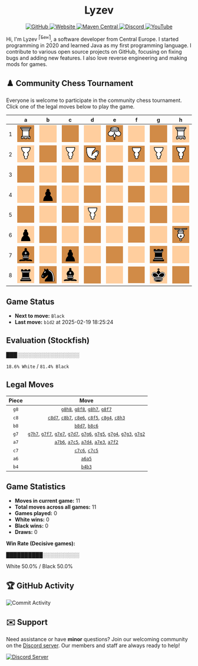 <div align="center">
    <h1>Lyzev</h1>
    <a href="https://github.com/Lyzev">
        <img src="https://wsrv.nl/?url=https://cdn.jsdelivr.net/npm/@intergrav/devins-badges@3.2.0/assets/cozy-minimal/available/github_vector.svg&w=64&h=64" alt="GitHub">
    </a>
    <a href="https://lyzev.dev">
        <img src="https://wsrv.nl/?url=https://cdn.jsdelivr.net/npm/@intergrav/devins-badges@3.2.0/assets/cozy-minimal/documentation/website_vector.svg&w=64&h=64" alt="Website">
    </a>
    <a href="https://central.sonatype.com/namespace/dev.lyzev.api">
        <img src="https://wsrv.nl/?url=https://cdn.jsdelivr.net/npm/@intergrav/devins-badges@3.2.0/assets/cozy-minimal/available/maven-central_vector.svg&w=64&h=64" alt="Maven Central">
    </a>
    <a href="https://lyzev.dev/discord">
        <img src="https://wsrv.nl/?url=https://cdn.jsdelivr.net/npm/@intergrav/devins-badges@3/assets/cozy-minimal/social/discord-plural_vector.svg&w=64&h=64" alt="Discord">
    </a>
    <a href="https://www.youtube.com/@lyzev">
        <img src="https://wsrv.nl/?url=https://cdn.jsdelivr.net/npm/@intergrav/devins-badges@3.2.0/assets/cozy-minimal/social/youtube-singular_vector.svg&w=64&h=64" alt="YouTube">
    </a>
</div>

[//]: # (23, 08 Mon 2021, 20:00:00)

Hi, I'm Lyzev <sup>⎡Бен⎤</sup>, a software developer from Central Europe. I started programming in 2020 and learned Java as my first programming language. I contribute to various open source projects on GitHub, focusing on fixing bugs and adding new features. I also love reverse engineering and making mods for games.

## :chess_pawn: Community Chess Tournament

Everyone is welcome to participate in the community chess tournament.
Click one of the legal moves below to play the game.

|   | a | b | c | d | e | f | g | h |
|---|---|---|---|---|---|---|---|---|
| 1 | ![R](chess/assets/img/dark/white/down/tower.svg) | ![Square](chess/assets/img/light/square.svg) | ![Square](chess/assets/img/dark/square.svg) | ![Square](chess/assets/img/light/square.svg) | ![K](chess/assets/img/dark/white/down/king.svg) | ![Square](chess/assets/img/light/square.svg) | ![Square](chess/assets/img/dark/square.svg) | ![R](chess/assets/img/light/white/down/tower.svg) |
| 2 | ![P](chess/assets/img/light/white/down/pawn.svg) | ![Square](chess/assets/img/dark/square.svg) | ![P](chess/assets/img/light/white/down/pawn.svg) | ![N](chess/assets/img/dark/white/down/horse.svg) | ![Square](chess/assets/img/light/square.svg) | [![P](chess/assets/img/dark/white/down/pawn.svg)](https://github.com/Lyzev/Lyzev/issues/new?title=chess%7Ca7f2&body=Click+%27Create%27+to+submit+this+move.) | [![P](chess/assets/img/light/white/down/pawn.svg)](https://github.com/Lyzev/Lyzev/issues/new?title=chess%7Cg7g2&body=Click+%27Create%27+to+submit+this+move.) | ![P](chess/assets/img/dark/white/down/pawn.svg) |
| 3 | ![Square](chess/assets/img/dark/square.svg) | [![Square](chess/assets/img/light/square.svg)](https://github.com/Lyzev/Lyzev/issues/new?title=chess%7Cb4b3&body=Click+%27Create%27+to+submit+this+move.) | ![Square](chess/assets/img/dark/square.svg) | ![Square](chess/assets/img/light/square.svg) | [![Square](chess/assets/img/dark/square.svg)](https://github.com/Lyzev/Lyzev/issues/new?title=chess%7Ca7e3&body=Click+%27Create%27+to+submit+this+move.) | ![Square](chess/assets/img/light/square.svg) | [![Square](chess/assets/img/dark/square.svg)](https://github.com/Lyzev/Lyzev/issues/new?title=chess%7Cg7g3&body=Click+%27Create%27+to+submit+this+move.) | [![Square](chess/assets/img/light/square.svg)](https://github.com/Lyzev/Lyzev/issues/new?title=chess%7Cc8h3&body=Click+%27Create%27+to+submit+this+move.) |
| 4 | ![Square](chess/assets/img/light/square.svg) | ![p](chess/assets/img/dark/black/up/pawn.svg) | ![Square](chess/assets/img/light/square.svg) | [![Square](chess/assets/img/dark/square.svg)](https://github.com/Lyzev/Lyzev/issues/new?title=chess%7Ca7d4&body=Click+%27Create%27+to+submit+this+move.) | ![Square](chess/assets/img/light/square.svg) | ![Square](chess/assets/img/dark/square.svg) | ![Square](chess/assets/img/light/square.svg) | ![Square](chess/assets/img/dark/square.svg) |
| 5 | [![Square](chess/assets/img/dark/square.svg)](https://github.com/Lyzev/Lyzev/issues/new?title=chess%7Ca6a5&body=Click+%27Create%27+to+submit+this+move.) | ![Square](chess/assets/img/light/square.svg) | ![Square](chess/assets/img/dark/square.svg) | ![P](chess/assets/img/light/white/down/pawn.svg) | ![Square](chess/assets/img/dark/square.svg) | [![Square](chess/assets/img/light/square.svg)](https://github.com/Lyzev/Lyzev/issues/new?title=chess%7Cc8f5&body=Click+%27Create%27+to+submit+this+move.) | [![Square](chess/assets/img/dark/square.svg)](https://github.com/Lyzev/Lyzev/issues/new?title=chess%7Cg7g5&body=Click+%27Create%27+to+submit+this+move.) | ![Square](chess/assets/img/light/square.svg) |
| 6 | ![p](chess/assets/img/light/black/up/pawn.svg) | [![Square](chess/assets/img/dark/square.svg)](https://github.com/Lyzev/Lyzev/issues/new?title=chess%7Ca7b6&body=Click+%27Create%27+to+submit+this+move.) | ![Square](chess/assets/img/light/square.svg) | ![Square](chess/assets/img/dark/square.svg) | [![Square](chess/assets/img/light/square.svg)](https://github.com/Lyzev/Lyzev/issues/new?title=chess%7Cc8e6&body=Click+%27Create%27+to+submit+this+move.) | ![Square](chess/assets/img/dark/square.svg) | [![Square](chess/assets/img/light/square.svg)](https://github.com/Lyzev/Lyzev/issues/new?title=chess%7Cg7g6&body=Click+%27Create%27+to+submit+this+move.) | ![B](chess/assets/img/dark/white/down/bishop.svg) |
| 7 | ![b](chess/assets/img/dark/black/up/bishop.svg) | [![Square](chess/assets/img/light/square.svg)](https://github.com/Lyzev/Lyzev/issues/new?title=chess%7Cc8b7&body=Click+%27Create%27+to+submit+this+move.) | ![p](chess/assets/img/dark/black/up/pawn.svg) | ![Square](chess/assets/img/light/square.svg) | [![Square](chess/assets/img/dark/square.svg)](https://github.com/Lyzev/Lyzev/issues/new?title=chess%7Cg7e7&body=Click+%27Create%27+to+submit+this+move.) | ![Square](chess/assets/img/light/square.svg) | ![r](chess/assets/img/dark/black/up/tower.svg) | ![Square](chess/assets/img/light/square.svg) |
| 8 | ![r](chess/assets/img/light/black/up/tower.svg) | ![n](chess/assets/img/dark/black/up/horse.svg) | ![b](chess/assets/img/light/black/up/bishop.svg) | ![Square](chess/assets/img/dark/square.svg) | ![Square](chess/assets/img/light/square.svg) | [![Square](chess/assets/img/dark/square.svg)](https://github.com/Lyzev/Lyzev/issues/new?title=chess%7Cg8f8&body=Click+%27Create%27+to+submit+this+move.) | ![k](chess/assets/img/light/black/up/king.svg) | [![Square](chess/assets/img/dark/square.svg)](https://github.com/Lyzev/Lyzev/issues/new?title=chess%7Cg8h8&body=Click+%27Create%27+to+submit+this+move.) |

## Game Status

- **Next to move:** `Black`
- **Last move:** `b1d2` at 2025-02-19 18:25:24

## Evaluation (Stockfish)

███░░░░░░░░░░░░░░░░░

`18.6% White` / `81.4% Black`

## Legal Moves

| **Piece** | **Move** |
|:---------:|:--------:|
| `g8` | [`g8h8`](https://github.com/Lyzev/Lyzev/issues/new?title=chess%7Cg8h8&body=Click+%27Create%27+to+submit+this+move.), [`g8f8`](https://github.com/Lyzev/Lyzev/issues/new?title=chess%7Cg8f8&body=Click+%27Create%27+to+submit+this+move.), [`g8h7`](https://github.com/Lyzev/Lyzev/issues/new?title=chess%7Cg8h7&body=Click+%27Create%27+to+submit+this+move.), [`g8f7`](https://github.com/Lyzev/Lyzev/issues/new?title=chess%7Cg8f7&body=Click+%27Create%27+to+submit+this+move.) |
| `c8` | [`c8d7`](https://github.com/Lyzev/Lyzev/issues/new?title=chess%7Cc8d7&body=Click+%27Create%27+to+submit+this+move.), [`c8b7`](https://github.com/Lyzev/Lyzev/issues/new?title=chess%7Cc8b7&body=Click+%27Create%27+to+submit+this+move.), [`c8e6`](https://github.com/Lyzev/Lyzev/issues/new?title=chess%7Cc8e6&body=Click+%27Create%27+to+submit+this+move.), [`c8f5`](https://github.com/Lyzev/Lyzev/issues/new?title=chess%7Cc8f5&body=Click+%27Create%27+to+submit+this+move.), [`c8g4`](https://github.com/Lyzev/Lyzev/issues/new?title=chess%7Cc8g4&body=Click+%27Create%27+to+submit+this+move.), [`c8h3`](https://github.com/Lyzev/Lyzev/issues/new?title=chess%7Cc8h3&body=Click+%27Create%27+to+submit+this+move.) |
| `b8` | [`b8d7`](https://github.com/Lyzev/Lyzev/issues/new?title=chess%7Cb8d7&body=Click+%27Create%27+to+submit+this+move.), [`b8c6`](https://github.com/Lyzev/Lyzev/issues/new?title=chess%7Cb8c6&body=Click+%27Create%27+to+submit+this+move.) |
| `g7` | [`g7h7`](https://github.com/Lyzev/Lyzev/issues/new?title=chess%7Cg7h7&body=Click+%27Create%27+to+submit+this+move.), [`g7f7`](https://github.com/Lyzev/Lyzev/issues/new?title=chess%7Cg7f7&body=Click+%27Create%27+to+submit+this+move.), [`g7e7`](https://github.com/Lyzev/Lyzev/issues/new?title=chess%7Cg7e7&body=Click+%27Create%27+to+submit+this+move.), [`g7d7`](https://github.com/Lyzev/Lyzev/issues/new?title=chess%7Cg7d7&body=Click+%27Create%27+to+submit+this+move.), [`g7g6`](https://github.com/Lyzev/Lyzev/issues/new?title=chess%7Cg7g6&body=Click+%27Create%27+to+submit+this+move.), [`g7g5`](https://github.com/Lyzev/Lyzev/issues/new?title=chess%7Cg7g5&body=Click+%27Create%27+to+submit+this+move.), [`g7g4`](https://github.com/Lyzev/Lyzev/issues/new?title=chess%7Cg7g4&body=Click+%27Create%27+to+submit+this+move.), [`g7g3`](https://github.com/Lyzev/Lyzev/issues/new?title=chess%7Cg7g3&body=Click+%27Create%27+to+submit+this+move.), [`g7g2`](https://github.com/Lyzev/Lyzev/issues/new?title=chess%7Cg7g2&body=Click+%27Create%27+to+submit+this+move.) |
| `a7` | [`a7b6`](https://github.com/Lyzev/Lyzev/issues/new?title=chess%7Ca7b6&body=Click+%27Create%27+to+submit+this+move.), [`a7c5`](https://github.com/Lyzev/Lyzev/issues/new?title=chess%7Ca7c5&body=Click+%27Create%27+to+submit+this+move.), [`a7d4`](https://github.com/Lyzev/Lyzev/issues/new?title=chess%7Ca7d4&body=Click+%27Create%27+to+submit+this+move.), [`a7e3`](https://github.com/Lyzev/Lyzev/issues/new?title=chess%7Ca7e3&body=Click+%27Create%27+to+submit+this+move.), [`a7f2`](https://github.com/Lyzev/Lyzev/issues/new?title=chess%7Ca7f2&body=Click+%27Create%27+to+submit+this+move.) |
| `c7` | [`c7c6`](https://github.com/Lyzev/Lyzev/issues/new?title=chess%7Cc7c6&body=Click+%27Create%27+to+submit+this+move.), [`c7c5`](https://github.com/Lyzev/Lyzev/issues/new?title=chess%7Cc7c5&body=Click+%27Create%27+to+submit+this+move.) |
| `a6` | [`a6a5`](https://github.com/Lyzev/Lyzev/issues/new?title=chess%7Ca6a5&body=Click+%27Create%27+to+submit+this+move.) |
| `b4` | [`b4b3`](https://github.com/Lyzev/Lyzev/issues/new?title=chess%7Cb4b3&body=Click+%27Create%27+to+submit+this+move.) |

## Game Statistics

- **Moves in current game:** 11
- **Total moves across all games:** 11
- **Games played:** 0
- **White wins:** 0
- **Black wins:** 0
- **Draws:** 0

**Win Rate (Decisive games):**

██████████░░░░░░░░░░

White 50.0% / Black 50.0%


## :trophy: GitHub Activity

![Commit Activity](https://lyzev.dev/assets/img/Lyzev.svg)

## :envelope: Support

Need assistance or have **minor** questions? Join our welcoming community on
the [Discord server](https://lyzev.dev/discord). Our members and staff are always ready to help!

[![Discord Server](https://cdn.jsdelivr.net/npm/@intergrav/devins-badges@3/assets/cozy/social/discord-plural_vector.svg)](https://lyzev.dev/discord)
